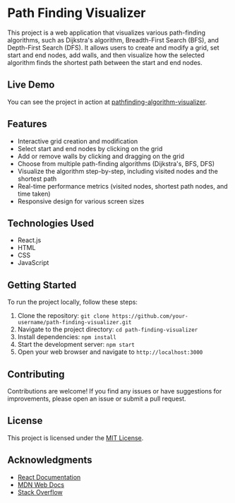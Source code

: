 # Path Finding Visualizer

This project is a web application that visualizes various path-finding algorithms, such as Dijkstra's algorithm, Breadth-First Search (BFS), and Depth-First Search (DFS). It allows users to create and modify a grid, set start and end nodes, add walls, and then visualize how the selected algorithm finds the shortest path between the start and end nodes.

## Live Demo

You can see the project in action at [pathfinding-algorithm-visualizer](https://master--visualizer-project.netlify.app/).

## Features

- Interactive grid creation and modification
- Select start and end nodes by clicking on the grid
- Add or remove walls by clicking and dragging on the grid
- Choose from multiple path-finding algorithms (Dijkstra's, BFS, DFS)
- Visualize the algorithm step-by-step, including visited nodes and the shortest path
- Real-time performance metrics (visited nodes, shortest path nodes, and time taken)
- Responsive design for various screen sizes

## Technologies Used

- React.js
- HTML
- CSS
- JavaScript

## Getting Started

To run the project locally, follow these steps:

1. Clone the repository: `git clone https://github.com/your-username/path-finding-visualizer.git`
2. Navigate to the project directory: `cd path-finding-visualizer`
3. Install dependencies: `npm install`
4. Start the development server: `npm start`
5. Open your web browser and navigate to `http://localhost:3000`

## Contributing

Contributions are welcome! If you find any issues or have suggestions for improvements, please open an issue or submit a pull request.

## License

This project is licensed under the [MIT License](LICENSE).

## Acknowledgments

- [React Documentation](https://reactjs.org/docs/getting-started.html)
- [MDN Web Docs](https://developer.mozilla.org/en-US/)
- [Stack Overflow](https://stackoverflow.com/)
